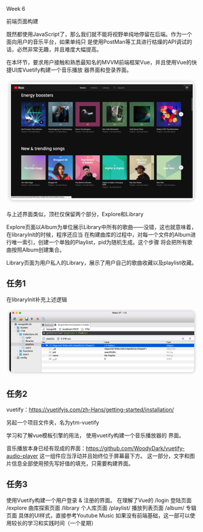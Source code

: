 Week 6

前端页面构建

既然都使用JavaScript了，那么我们就不能将视野单纯地停留在后端。作为一个面向用户的音乐平台，如果单纯只 是使用PostMan等工具进行枯燥的API调试的话，必然非常无趣，并且难度大幅提高。

在本环节，要求用户接触和熟悉最知名的MVVM前端框架Vue，并且使用Vue的快捷UI库Vuetify构建一个音乐播放 器界面和登录界面。

![image-20230615214538917](Week6.assets/image-20230615214538917.png)

与上述界面类似，顶栏仅保留两个部分，Explore和Library

Explore页面以Album为单位展示Library中所有的歌曲——没错，这也就意味着，在libraryInit的时候，程序还应当 在构建曲库的过程中，对每一个文件的Album进行唯一索引，创建一个单独的Playlist，pid为随机生成。这个步骤 将会把所有歌曲按照Album创建集合。

Library页面为用户私人的Library，展示了用户自己的歌曲收藏以及playlist收藏。

## 任务1

在libraryInit补充上述逻辑

![image-20230616195719229](Week6.assets/image-20230616195719229.png)

## 任务2

vuetify：https://vuetifyjs.com/zh-Hans/getting-started/installation/

另起一个项目文件夹，名为ytm-vuetify

学习和了解vue模板引擎的用法， 使用vuetify构建一个音乐播放器的 界面。 

音乐播放本身已经有现成的界面：https://github.com/WoodyDark/vuetify-audio-player 这一组件应当浮动并且始终位于屏幕最下方。 这一部分，文字和图片信息全部使用预先写好值的填充，只需要构建界面。

## 任务3

使用Vuetify构建一个用户登录 & 注册的界面。 在理解了Vue的 /login 登陆页面 /explore 曲库探索页面 /library 个人库页面 /playlist/<pid> 播放列表页面 /album/<pid> 专辑页面 具体的UI样式，直接参考Youtube Music 如果没有前端基础，这一部可以使用较长的学习和实践时间（一个星期）